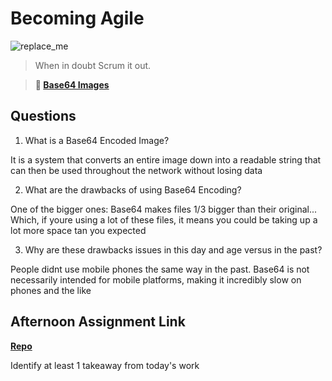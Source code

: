 # Becoming Agile

![replace_me](https://codeworks.blob.core.windows.net/public/assets/img/illustrations/placeholder.svg)

> When in doubt Scrum it out.

> **📖 [Base64 Images](https://codeworksacademy.com/fs-student-guide/resources/wk8-9/06-Base64)**

## Questions

1. What is a Base64 Encoded Image?

It is a system that converts an entire image down into a readable string that can then be used throughout the network without losing data


2. What are the drawbacks of using Base64 Encoding?

One of the bigger ones:
Base64 makes files 1/3 bigger than their original... Which, if youre using a lot of these files, it means you could be taking up a lot more space tan you expected


3. Why are these drawbacks issues in this day and age versus in the past?

People didnt use mobile phones the same way in the past. Base64 is not necessarily intended for mobile platforms, making it incredibly slow on phones and the like


## Afternoon Assignment Link

**[Repo](https://github.com/TamraPeterson/bookNook)**

Identify at least 1 takeaway from today's work
